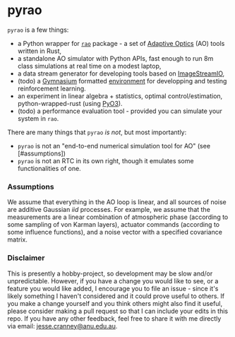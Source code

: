 # pyrao
`pyrao` is a few things:
 - a Python wrapper for [`rao`](https://github.com/jcranney/rao) package - a set
   of [Adaptive Optics](https://en.wikipedia.org/wiki/Adaptive_optics) (AO) 
   tools written in Rust,
 - a standalone AO simulator with Python APIs, fast enough to run 8m class 
   simulations at real time on a modest laptop,
 - a data stream generator for developing tools based on [ImageStreamIO](
   https://github.com/milk-org/ImageStreamIO),
 - (todo) a [Gymnasium](https://gymnasium.farama.org/) formatted [environment](
   https://gymnasium.farama.org/environments/third_party_environments/) 
   for developping and testing reinforcement learning.
 - an experiment in linear algebra + statistics, optimal control/estimation, 
   python-wrapped-rust (using [PyO3](https://github.com/PyO3/pyo3)).
 - (todo) a performance evaluation tool - provided you can simulate your system
   in `rao`.

There are many things that `pyrao` *is not*, but most importantly:
 - `pyrao` is not an "end-to-end numerical simulation tool for AO" (see 
   [#assumptions])
 - `pyrao` is not an RTC in its own right, though it emulates some
   functionalities of one.

### Assumptions
We assume that everything in the AO loop is linear, and all sources of noise
are additive Gaussian *iid* processes. For example, we assume that the
measurements are a linear combination of atmospheric phase (according to some
sampling of von Karman layers), actuator commands (according to some influence
functions), and a noise vector with a specified covariance matrix.
 
 ### Disclaimer
 This is presently a hobby-project, so development may be slow and/or
 unpredictable. However, if you have a change you would like to see, or a
 feature you would like added, I encourage you to file an issue - since it's
 likely something I haven't considered and it could prove useful to others. If
 you make a change yourself and you think others might also find it useful,
 please consider making a pull request so that I can include your edits in this
 repo. If you have any other feedback, feel free to share it with me directly
 via email: [jesse.cranney@anu.edu.au](mailto:jesse.cranney@anu.edu.au).